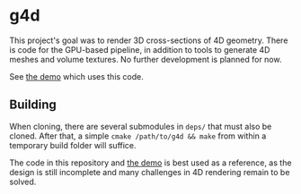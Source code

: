 # g4d

This project's goal was to render 3D cross-sections of 4D geometry. There is code for the GPU-based pipeline, 
in addition to tools to generate 4D meshes and volume textures. No further development is planned for now. 

See [the demo](//github.com/tocubed/g4d-demo) which uses this code.

## Building
When cloning, there are several submodules in `deps/` that must also be cloned. After that, 
a simple `cmake /path/to/g4d && make` from within a temporary build folder will suffice. 

The code in this repository and [the demo](//github.com/tocubed/g4d-demo) is best used as a reference, 
as the design is still incomplete and many challenges in 4D rendering remain to be solved.
